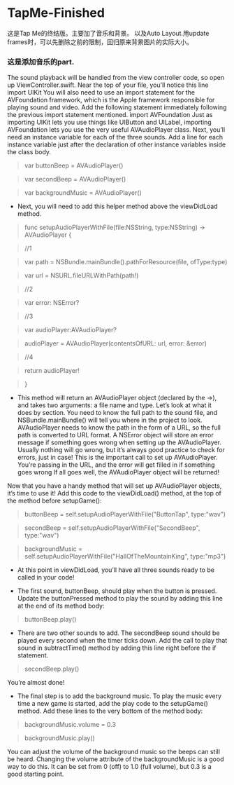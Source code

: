 # TapMe-Finished

这是Tap Me的终结版。主要加了音乐和背景。
以及Auto Layout.用update frames时，可以先删除之前的限制，回归原来背景图片的实际大小。

### 这是添加音乐的part.
The sound playback will be handled from the view controller code, so open up ViewController.swift. Near the top of your file, you’ll notice this line
import UIKit
You will also need to use an import statement for the AVFoundation framework, which is the Apple framework responsible for playing sound and video. Add the following statement immediately following the previous import statement mentioned.
import AVFoundation
Just as importing UIKit lets you use things like UIButton and UILabel, importing AVFoundation lets you use the very useful AVAudioPlayer class. Next, you’ll need an instance variable for each of the three sounds. Add a line for each instance variable just after the declaration of other instance variables inside the class body.

> var buttonBeep = AVAudioPlayer()

> var secondBeep = AVAudioPlayer()
  
> var backgroundMusic = AVAudioPlayer()
  
* Next, you will need to add this helper method above the viewDidLoad method.

> func setupAudioPlayerWithFile(file:NSString, type:NSString) -> AVAudioPlayer  {

> //1

> var path = NSBundle.mainBundle().pathForResource(file, ofType:type)
  
> var url = NSURL.fileURLWithPath(path!)
 
> //2

> var error: NSError?
 
>//3

> var audioPlayer:AVAudioPlayer?
  
> audioPlayer = AVAudioPlayer(contentsOfURL: url, error: &error)
 
>//4

>return audioPlayer!

> }

* This method will return an AVAudioPlayer object (declared by the ->), and takes two arguments: a file name and type. Let’s look at what it does by section.
You need to know the full path to the sound file, and NSBundle.mainBundle() will tell you where in the project to look. AVAudioPlayer needs to know the path in the form of a URL, so the full path is converted to URL format.
A NSError object will store an error message if something goes wrong when setting up the AVAudioPlayer. Usually nothing will go wrong, but it’s always good practice to check for errors, just in case!
This is the important call to set up AVAudioPlayer. You’re passing in the URL, and the error will get filled in if something goes wrong
If all goes well, the AVAudioPlayer object will be returned!

Now that you have a handy method that will set up AVAudioPlayer objects, it’s time to use it! Add this code to the viewDidLoad() method, at the top of the method before setupGame():

> buttonBeep = self.setupAudioPlayerWithFile("ButtonTap", type:"wav")

> secondBeep = self.setupAudioPlayerWithFile("SecondBeep", type:"wav")

> backgroundMusic = self.setupAudioPlayerWithFile("HallOfTheMountainKing", type:"mp3")

* At this point in viewDidLoad, you’ll have all three sounds ready to be called in your code!

* The first sound, buttonBeep, should play when the button is pressed. Update the buttonPressed method to play the sound by adding this line at the end of its method body:

> buttonBeep.play()

* There are two other sounds to add. The secondBeep sound should be played every second when the timer ticks down. Add the call to play that sound in subtractTime() method by adding this line right before the if statement.

> secondBeep.play()

You’re almost done!

* The final step is to add the background music. To play the music every time a new game is started, add the play code to the setupGame() method. Add these lines to the very bottom of the method body:

> backgroundMusic.volume = 0.3

> backgroundMusic.play()

You can adjust the volume of the background music so the beeps can still be heard. Changing the volume attribute of the backgroundMusic is a good way to do this. It can be set from 0 (off) to 1.0 (full volume), but 0.3 is a good starting point.

